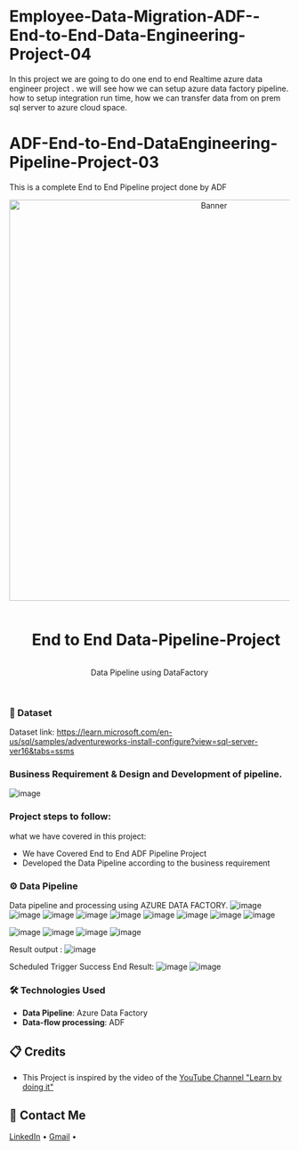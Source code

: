 # Employee-Data-Migration-ADF--End-to-End-Data-Engineering-Project-04
In this project we are going to do one end to end Realtime azure data engineer project . we will see how we can setup azure data factory pipeline. how to setup integration run time, how we can transfer data from on prem sql server to azure cloud space.
# ADF-End-to-End-DataEngineering-Pipeline-Project-03

This is a complete End to End Pipeline project done by ADF
<div align="center">
  <a href="#">
    <img src="https://github.com/zBalachandar/Employee-Data-Migration-ADF--End-to-End-Data-Engineering-Project-04/blob/f06a03d437b4936c31efb2e5b53d7a3a1b479a8f/source/Azure%20account%20view.png" alt="Banner" width="720">
  </a>

  <div id="user-content-toc">
    <ul>
      <summary><h1 style="display: inline-block;"> End to End Data-Pipeline-Project </h1></summary>
    </ul>
  </div>
  
  <p>Data Pipeline using DataFactory</p>
</div>
<br>

### 💾 Dataset
Dataset link: https://learn.microsoft.com/en-us/sql/samples/adventureworks-install-configure?view=sql-server-ver16&tabs=ssms

### Business Requirement & Design and Development of pipeline.
![image](https://github.com/zBalachandar/Employee-Data-Migration-ADF--End-to-End-Data-Engineering-Project-04/blob/f06a03d437b4936c31efb2e5b53d7a3a1b479a8f/source/DE%20project%20Arc%2004.jpg)


### Project steps to follow: 
what we have covered in this project:

- We have Covered End to End ADF Pipeline Project 
- Developed the Data Pipeline according to the business requirement


<a name="data-pipeline"></a>
### ⚙️ Data Pipeline
 Data pipeline and processing using AZURE DATA FACTORY.
![image](https://github.com/zBalachandar/Employee-Data-Migration-ADF--End-to-End-Data-Engineering-Project-04/blob/f06a03d437b4936c31efb2e5b53d7a3a1b479a8f/source/ON-prem%20sql%20server%20data%20View.png)
![image](https://github.com/zBalachandar/Employee-Data-Migration-ADF--End-to-End-Data-Engineering-Project-04/blob/f06a03d437b4936c31efb2e5b53d7a3a1b479a8f/source/on%20prem%20sql%20server%20output%201.png)
![image](https://github.com/zBalachandar/Employee-Data-Migration-ADF--End-to-End-Data-Engineering-Project-04/blob/f06a03d437b4936c31efb2e5b53d7a3a1b479a8f/source/Copy%20data%20pipeline%20Triggered%20Full%20.png)
![image](https://github.com/zBalachandar/Employee-Data-Migration-ADF--End-to-End-Data-Engineering-Project-04/blob/f06a03d437b4936c31efb2e5b53d7a3a1b479a8f/source/Copy%20data%20pipeline%20Triggered%202.png)
![image](https://github.com/zBalachandar/Employee-Data-Migration-ADF--End-to-End-Data-Engineering-Project-04/blob/f06a03d437b4936c31efb2e5b53d7a3a1b479a8f/source/monitor%20pipeline%20triggered.png)
![image](https://github.com/zBalachandar/Employee-Data-Migration-ADF--End-to-End-Data-Engineering-Project-04/blob/f06a03d437b4936c31efb2e5b53d7a3a1b479a8f/source/monitor%20pipeline%20triggered2.png)
![image](https://github.com/zBalachandar/Employee-Data-Migration-ADF--End-to-End-Data-Engineering-Project-04/blob/f06a03d437b4936c31efb2e5b53d7a3a1b479a8f/source/Gen2%20storage%20opt.png)
![image](https://github.com/zBalachandar/Employee-Data-Migration-ADF--End-to-End-Data-Engineering-Project-04/blob/f06a03d437b4936c31efb2e5b53d7a3a1b479a8f/source/Gen2%20storage%20container.png)
![image](https://github.com/zBalachandar/Employee-Data-Migration-ADF--End-to-End-Data-Engineering-Project-04/blob/f06a03d437b4936c31efb2e5b53d7a3a1b479a8f/source/Gen2%20storage%20container%20OUTPUT.png)

![image](https://github.com/zBalachandar/Employee-Data-Migration-ADF--End-to-End-Data-Engineering-Project-04/blob/f06a03d437b4936c31efb2e5b53d7a3a1b479a8f/source/output%20in%20azure.png)
![image](https://github.com/zBalachandar/Employee-Data-Migration-ADF--End-to-End-Data-Engineering-Project-04/blob/f06a03d437b4936c31efb2e5b53d7a3a1b479a8f/source/scheduled%20trigger%20days.png)
![image](https://github.com/zBalachandar/Employee-Data-Migration-ADF--End-to-End-Data-Engineering-Project-04/blob/f06a03d437b4936c31efb2e5b53d7a3a1b479a8f/source/scheduled%20trigger%20success.png)
![image](https://github.com/zBalachandar/Employee-Data-Migration-ADF--End-to-End-Data-Engineering-Project-04/blob/f06a03d437b4936c31efb2e5b53d7a3a1b479a8f/source/on%20prem%20sql%20server%20output%201.png)

Result output :
![image](https://github.com/zBalachandar/Employee-Data-Migration-ADF--End-to-End-Data-Engineering-Project-04/blob/f06a03d437b4936c31efb2e5b53d7a3a1b479a8f/source/output%20in%20azure.png)

Scheduled Trigger Success End Result:
![image](https://github.com/zBalachandar/Employee-Data-Migration-ADF--End-to-End-Data-Engineering-Project-04/blob/f06a03d437b4936c31efb2e5b53d7a3a1b479a8f/source/scheduled%20trigger%20days.png)
![image](https://github.com/zBalachandar/Employee-Data-Migration-ADF--End-to-End-Data-Engineering-Project-04/blob/f06a03d437b4936c31efb2e5b53d7a3a1b479a8f/source/scheduled%20trigger%20success.png)



### 🛠️ Technologies Used

- **Data Pipeline**: Azure Data Factory
- **Data-flow processing**: ADF

<a name="credits"></a>
## 📋 Credits

- This Project is inspired by the video of the [YouTube Channel "Learn by doing it"](https://www.youtube.com/watch?v=pMqnvXgPKlI&list=PLOlK8ytA0MghGmAAT8W2u7VYmICdzeU5t&index=1&t=96s)  

<a name="contact"></a>
## 📨 Contact Me

[LinkedIn](https://www.linkedin.com/in/balachandars2022/) •
[Gmail](balachandar2014elu@gmail.com)  •


